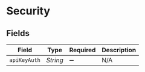 # Security


## Fields

| Field              | Type               | Required           | Description        |
| ------------------ | ------------------ | ------------------ | ------------------ |
| `apiKeyAuth`       | *String*           | :heavy_minus_sign: | N/A                |